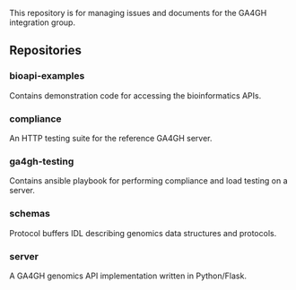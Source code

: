 This repository is for managing issues and documents for the GA4GH integration group.

## Repositories

### bioapi-examples

Contains demonstration code for accessing the bioinformatics APIs.

### compliance

An HTTP testing suite for the reference GA4GH server.

### ga4gh-testing

Contains ansible playbook for performing compliance and load testing on a server.

### schemas

Protocol buffers IDL describing genomics data structures and protocols.

### server

A GA4GH genomics API implementation written in Python/Flask.
